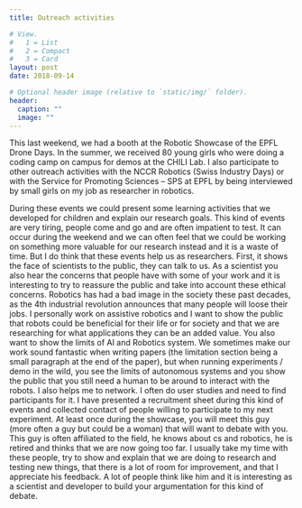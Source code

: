 ```yaml
---
title: Outreach activities

# View.
#   1 = List
#   2 = Compact
#   3 = Card
layout: post
date: 2018-09-14

# Optional header image (relative to `static/img/` folder).
header:
  caption: ""
  image: ""
---
```

This last weekend, we had a booth at the Robotic Showcase of the EPFL Drone Days. In the summer, we received 80 young girls who were doing a coding camp on campus for demos at the CHILI Lab. I also participate to other outreach activities with the NCCR Robotics (Swiss Industry Days) or with the Service for Promoting Sciences – SPS at EPFL by being interviewed by small girls on my job as researcher in robotics.


During these events we could present some learning activities that we developed for children and explain our research goals. This kind of events are very tiring, people come and go and are often impatient to test. It can occur during the weekend and we can often feel that we could be working on something more valuable for our research instead and it is a waste of time. But I do think that these events help us as researchers. First, it shows the face of scientists to the public, they can talk to us. As a scientist you also hear the concerns that people have with some of your work and it is interesting to try to reassure the public and take into account these ethical concerns. Robotics has had a bad image in the society these past decades, as the 4th industrial revolution announces that many people will loose their jobs. I personally work on assistive robotics and I want to show the public that robots could be beneficial for their life or for society and that we are researching for what applications they can be an added value. You also want to show the limits of AI and Robotics system. We sometimes make our work sound fantastic when writing papers (the limitation section being a small paragraph at the end of the paper), but when running experiments / demo in the wild, you see the limits of autonomous systems and you show the public that you still need a human to be around to interact with the robots. I also helps me to network. I often do user studies and need to find participants for it. I have presented a recruitment sheet during this kind of events and collected contact of people willing to participate to my next experiment. At least once during the showcase, you will meet this guy (more often a guy but could be a woman) that will want to debate with you. This guy is often affiliated to the field, he knows about cs and robotics, he is retired and thinks that we are now going too far. I usually take my time with these people, try to show and explain that we are doing to research and testing new things, that there is a lot of room for improvement, and that I appreciate his feedback. A lot of people think like him and it is interesting as a scientist and developer to build your argumentation for this kind of debate. 


